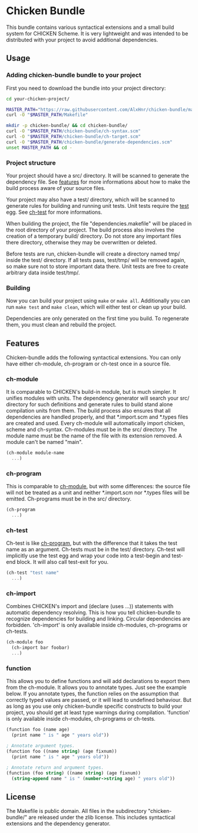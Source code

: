 # Chicken Bundle

This bundle contains various syntactical extensions and a small build
system for CHICKEN Scheme. It is very lightweight and was intended to be
distributed with your project to avoid additional dependencies.

## Usage
### Adding chicken-bundle bundle to your project

First you need to download the bundle into your project directory:

```sh
cd your-chicken-project/

MASTER_PATH="https://raw.githubusercontent.com/AlxHnr/chicken-bundle/master"
curl -O "$MASTER_PATH/Makefile"

mkdir -p chicken-bundle/ && cd chicken-bundle/
curl -O "$MASTER_PATH/chicken-bundle/ch-syntax.scm"
curl -O "$MASTER_PATH/chicken-bundle/ch-target.scm"
curl -O "$MASTER_PATH/chicken-bundle/generate-dependencies.scm"
unset MASTER_PATH && cd -
```

### Project structure

Your project should have a src/ directory. It will be scanned to generate
the dependency file. See [features](#features) for more informations about
how to make the build process aware of your source files.

Your project may also have a test/ directory, which will be scanned to
generate rules for building and running unit tests. Unit tests require the
[test](http://wiki.call-cc.org/eggref/4/test) egg. See [ch-test](#ch-test)
for more informations.

When building the project, the file "dependencies.makefile" will be placed
in the root directory of your project. The build process also involves the
creation of a temporary build/ directory. Do not store any important files
there directory, otherwise they may be overwritten or deleted.

Before tests are run, chicken-bundle will create a directory named tmp/
inside the test/ directory. If all tests pass, test/tmp/ will be removed
again, so make sure not to store important data there. Unit tests are free
to create arbitrary data inside test/tmp/.

### Building

Now you can build your project using `make` or `make all`. Additionally you
can run `make test` and `make clean`, which will either test or clean up
your build.

Dependencies are only generated on the first time you build. To regenerate
them, you must clean and rebuild the project.

## Features

Chicken-bundle adds the following syntactical extensions. You can only have
either ch-module, ch-program or ch-test once in a source file.

### ch-module

It is comparable to CHICKEN's build-in module, but is much simpler. It
unifies modules with units. The dependency generator will search your src/
directory for such definitions and generate rules to build stand alone
compilation units from them. The build process also ensures that all
dependencies are handled properly, and that \*.import.scm and \*.types
files are created and used. Every ch-module will automatically import
chicken, scheme and ch-syntax. Ch-modules must be in the src/ directory.
The module name must be the name of the file with its extension removed. A
module can't be named "main".

```scheme
(ch-module module-name
  ...)
```

### ch-program

This is comparable to [ch-module](#ch-module), but with some differences:
the source file will not be treated as a unit and neither \*.import.scm nor
\*.types files will be emitted. Ch-programs must be in the src/ directory.

```scheme
(ch-program
  ...)
```

### ch-test

Ch-test is like [ch-program](#ch-program), but with the difference that it
takes the test name as an argument. Ch-tests must be in the test/
directory. Ch-test will implicitly use the test egg and wrap your code into
a test-begin and test-end block. It will also call test-exit for you.

```scheme
(ch-test "test name"
  ...)
```

### ch-import

Combines CHICKEN's import and (declare (uses ...)) statements with
automatic dependency resolving. This is how you tell chicken-bundle to
recognize dependencies for building and linking. Circular dependencies are
forbidden. 'ch-import' is only available inside ch-modules, ch-programs or
ch-tests.

```scheme
(ch-module foo
  (ch-import bar foobar)
  ...)
```

### function

This allows you to define functions and will add declarations to export
them from the ch-module. It allows you to annotate types. Just see the
example below. If you annotate types, the function relies on the assumption
that correctly typed values are passed, or it will lead to undefined
behaviour. But as long as you use only chicken-bundle specific constructs
to build your project, you should get at least type warnings during
compilation. 'function' is only available inside ch-modules, ch-programs or
ch-tests.

```scheme
(function foo (name age)
  (print name " is " age " years old"))

; Annotate argument types.
(function foo ((name string) (age fixnum))
  (print name " is " age " years old"))

; Annotate return and argument types.
(function (foo string) ((name string) (age fixnum))
  (string-append name " is " (number->string age) " years old"))
```

## License

The Makefile is public domain. All files in the subdirectory
"chicken-bundle/" are released under the zlib license. This includes
syntactical extensions and the dependency generator.
